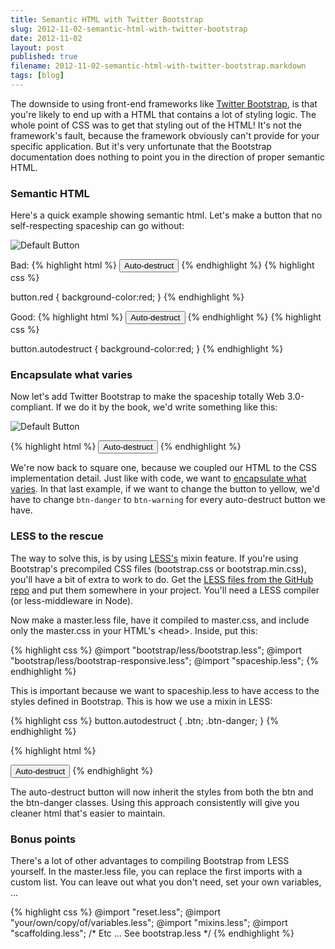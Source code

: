 ```yaml
---
title: Semantic HTML with Twitter Bootstrap
slug: 2012-11-02-semantic-html-with-twitter-bootstrap
date: 2012-11-02
layout: post
published: true
filename: 2012-11-02-semantic-html-with-twitter-bootstrap.markdown
tags: [blog]
---
```


The downside to using front-end frameworks like [Twitter Bootstrap](http://getbootstrap.com),
is that you're likely to end up with a HTML that contains a lot of styling logic. The
whole point of CSS was to get that styling out of the HTML! It's not the framework's fault, because
the framework obviously can't provide for your specific application. But it's very unfortunate
that the Bootstrap documentation does nothing to point you in the direction of proper semantic HTML.

### Semantic HTML

Here's a quick example showing semantic html. Let's make a button that no self-respecting spaceship can go without:

![Default Button](/img/posts/2012-11-02/default_button.png)

Bad:
{% highlight html %}
<button class="red">Auto-destruct</button>
{% endhighlight %}
{% highlight css %}
<!-- in the css file: -->
button.red { background-color:red; }
{% endhighlight %}

Good:
{% highlight html %}
<button class="autodestruct">Auto-destruct</button>
{% endhighlight %}
{% highlight css %}
<!-- in the css file: -->
button.autodestruct { background-color:red; }
{% endhighlight %}

### Encapsulate what varies

Now let's add Twitter Bootstrap to make the spaceship totally Web 3.0-compliant. If we do it by the book,
we'd write something like this:

![Default Button](/img/posts/2012-11-02/bootstrap_button.png)

{% highlight html %}
<button class="btn btn-warning">Auto-destruct</button>
{% endhighlight %}

We're now back to square one, because we coupled our HTML to the CSS implementation detail. Just like with code,
we want to [encapsulate what varies](https://www.google.com/?q=encapsulate%20what%20varies). In that last example,
if we want to change the button to yellow, we'd have to change `btn-danger` to `btn-warning`
for every auto-destruct button we have.

### LESS to the rescue

The way to solve this, is by using [LESS's](http://lesscss.org/) mixin feature. If you're using Bootstrap's
precompiled CSS files (bootstrap.css or bootstrap.min.css), you'll have a bit of extra to work to do. Get the
[LESS files from the GitHub repo](https://github.com/twitter/bootstrap/tree/master/less) and put them somewhere
in your project. You'll need a LESS compiler (or less-middleware in Node).

Now make a master.less file, have it compiled to master.css, and include only the master.css in your HTML's \<head\>.
Inside, put this:

{% highlight css %}
@import "bootstrap/less/bootstrap.less";
@import "bootstrap/less/bootstrap-responsive.less";
@import "spaceship.less";
{% endhighlight %}

This is important because we want to spaceship.less to have access to the styles defined in Bootstrap. This is how we
use a mixin in LESS:

{% highlight css %}
button.autodestruct {
    .btn;
    .btn-danger;
}
{% endhighlight %}

{% highlight html %}
<!-- html: -->
<button class="autodestruct">Auto-destruct</button>
{% endhighlight %}

The auto-destruct button will now inherit the styles from both the btn and the btn-danger classes. Using
this approach consistently will give you cleaner html that's easier to maintain.

### Bonus points

There's a lot of other advantages to compiling Bootstrap from LESS yourself. In the master.less file, you can replace
the first imports with a custom list. You can leave out what you don't need, set your own variables, ...

{% highlight css %}
@import "reset.less";
@import "your/own/copy/of/variables.less";
@import "mixins.less";
@import "scaffolding.less";
/* Etc ...  See bootstrap.less */
{% endhighlight %}

